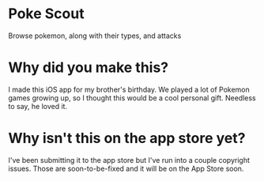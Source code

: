 # Poke Scout
Browse pokemon, along with their types, and attacks

# Why did you make this? 
I made this iOS app for my brother's birthday. We played a lot of Pokemon games growing up, so I thought this would be a cool personal gift. Needless to say, he loved it.

# Why isn't this on the app store yet?
I've been submitting it to the app store but I've run into a couple copyright issues. Those are soon-to-be-fixed and it will be on the App Store soon. 
